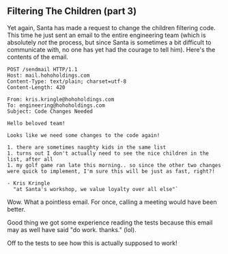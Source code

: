 ## Filtering The Children (part 3)

Yet again, Santa has made a request to change the children filtering code. This time he just sent an email to the entire engineering team (which is absolutely _not_ the process, but since Santa is sometimes a bit difficult to communicate with, no one has yet had the courage to tell him). Here's the contents of the email.

```http request
POST /sendmail HTTP/1.1 
Host: mail.hohoholdings.com 
Content-Type: text/plain; charset=utf-8 
Content-Length: 420

From: kris.kringle@hohoholdings.com 
To: engineering@hohoholdings.com 
Subject: Code Changes Needed

Hello beloved team!

Looks like we need some changes to the code again!

1. there are sometimes naughty kids in the same list
1. turns out I don't actually need to see the nice children in the list, after all
1. my golf game ran late this morning.. so since the other two changes were quick to implement, I'm sure this will be just as fast, right?!

- Kris Kringle
  "at Santa's workshop, we value loyalty over all else"`
```
Wow. What a pointless email. For once, calling a meeting would have been better.

Good thing we got some experience reading the tests because this email may as well have said "do work. thanks." (lol).

Off to the tests to see how this is actually supposed to work!
